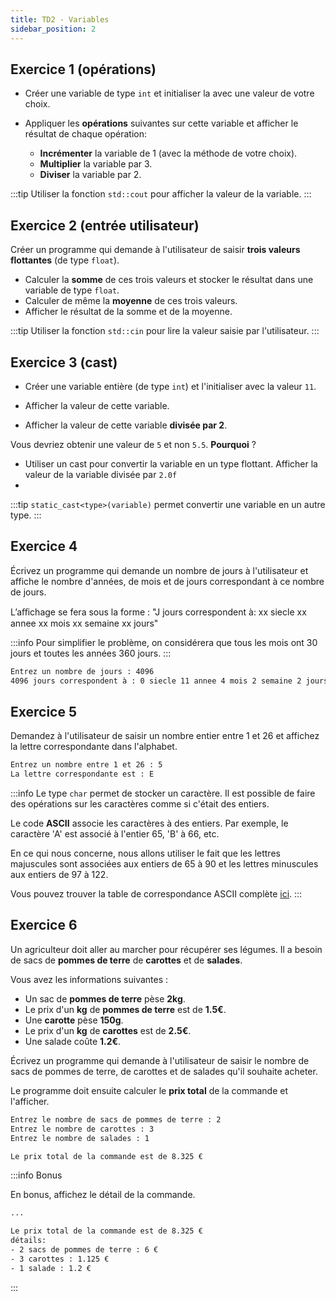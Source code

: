 ```yaml
---
title: TD2 - Variables
sidebar_position: 2
---
```


## Exercice 1 (opérations)

- Créer une variable de type `int` et initialiser la avec une valeur de votre choix.

- Appliquer les **opérations** suivantes sur cette variable et afficher le résultat de chaque opération:

  - **Incrémenter** la variable de 1 (avec la méthode de votre choix).
  - **Multiplier** la variable par 3.
  - **Diviser** la variable par 2.

:::tip
Utiliser la fonction `std::cout` pour afficher la valeur de la variable.
:::

## Exercice 2 (entrée utilisateur)

Créer un programme qui demande à l'utilisateur de saisir **trois valeurs flottantes** (de type `float`).
- Calculer la **somme** de ces trois valeurs et stocker le résultat dans une variable de type `float`.
- Calculer de même la **moyenne** de ces trois valeurs.
- Afficher le résultat de la somme et de la moyenne.

:::tip
Utiliser la fonction `std::cin` pour lire la valeur saisie par l'utilisateur.
:::

## Exercice 3 (cast)

- Créer une variable entière (de type `int`) et l'initialiser avec la valeur `11`.

- Afficher la valeur de cette variable.

- Afficher la valeur de cette variable **divisée par 2**.

Vous devriez obtenir une valeur de `5` et non `5.5`. **Pourquoi** ?

- Utiliser un cast pour convertir la variable en un type flottant.
 Afficher la valeur de la variable divisée par  `2.0f`
- 
:::tip
`static_cast<type>(variable)` permet convertir une variable en un autre type.
:::

## Exercice 4

Écrivez un programme qui demande un nombre de jours à l'utilisateur et affiche le nombre d'années, de mois et de jours correspondant à ce nombre de jours.

L’aﬀichage se fera sous la forme :
"J jours correspondent à: xx siecle xx annee xx mois xx semaine xx jours"

:::info
Pour simplifier le problème, on considérera que tous les mois ont 30 jours
et toutes les années 360 jours.
:::

```bash title="exemple d'exécution"
Entrez un nombre de jours : 4096
4096 jours correspondent à : 0 siecle 11 annee 4 mois 2 semaine 2 jours
```

## Exercice 5

Demandez à l'utilisateur de saisir un nombre entier entre 1 et 26 et affichez la lettre correspondante dans l'alphabet.

```bash title="exemple d'exécution"
Entrez un nombre entre 1 et 26 : 5
La lettre correspondante est : E
```

:::info
Le type `char` permet de stocker un caractère. Il est possible de faire des opérations sur les caractères comme si c'était des entiers.

Le code **ASCII** associe les caractères à des entiers. Par exemple, le caractère 'A' est associé à l'entier 65, 'B' à 66, etc.

En ce qui nous concerne, nous allons utiliser le fait que les lettres majuscules sont associées aux entiers de 65 à 90 et les lettres minuscules aux entiers de 97 à 122.

Vous pouvez trouver la table de correspondance ASCII complète [ici](https://fr.wikipedia.org/wiki/American_Standard_Code_for_Information_Interchange#Description).
:::

## Exercice 6

Un agriculteur doit aller au marcher pour récupérer ses légumes. Il a besoin de sacs de **pommes de terre** de **carottes** et de **salades**.

Vous avez les informations suivantes :
- Un sac de **pommes de terre** pèse **2kg**.
- Le prix d'un **kg** de **pommes de terre** est de **1.5€**.
- Une **carotte** pèse **150g**.
- Le prix d'un **kg** de **carottes** est de **2.5€**.
- Une salade coûte **1.2€**.

Écrivez un programme qui demande à l'utilisateur de saisir le nombre de sacs de pommes de terre, de carottes et de salades qu'il souhaite acheter.

Le programme doit ensuite calculer le **prix total** de la commande et l'afficher.

```bash title="exemple d'exécution"
Entrez le nombre de sacs de pommes de terre : 2
Entrez le nombre de carottes : 3
Entrez le nombre de salades : 1

Le prix total de la commande est de 8.325 €
```

:::info Bonus

En bonus, affichez le détail de la commande.

```bash
...

Le prix total de la commande est de 8.325 €
détails:
- 2 sacs de pommes de terre : 6 €
- 3 carottes : 1.125 €
- 1 salade : 1.2 €
```
:::
